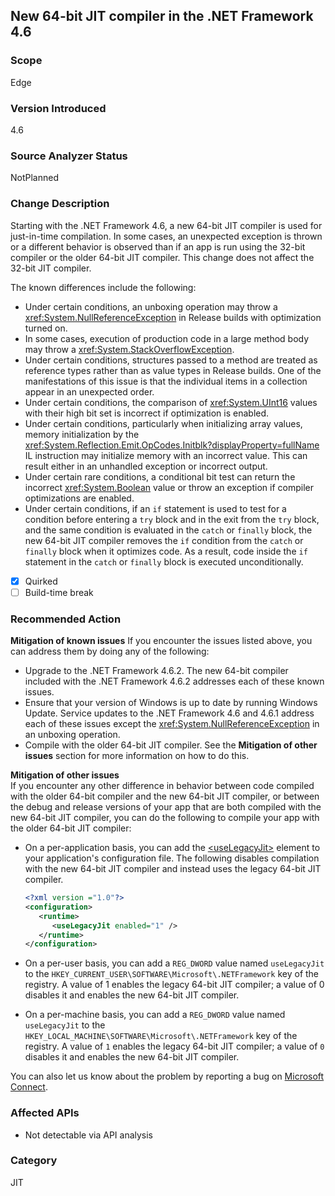 ## New 64-bit JIT compiler in the .NET Framework 4.6

### Scope
Edge

### Version Introduced
4.6

### Source Analyzer Status
NotPlanned

### Change Description
Starting with the .NET Framework 4.6, a new 64-bit JIT compiler is used for just-in-time compilation. In some cases, an unexpected exception is thrown or a different behavior is observed than if an app is run using the 32-bit compiler or the older 64-bit JIT compiler. This change does not affect the 32-bit JIT compiler.

The known differences include the following:

- Under certain conditions, an unboxing operation may throw a <xref:System.NullReferenceException> in Release builds with optimization turned on.
- In some cases, execution of production code in a large method body may throw a <xref:System.StackOverflowException>.
- Under certain conditions, structures passed to a method are treated as reference types rather than as value types in Release builds. One of the manifestations of this issue is that the individual items in a collection appear in an unexpected order.
- Under certain conditions, the comparison of <xref:System.UInt16> values with their high bit set is incorrect if optimization is enabled.
- Under certain conditions, particularly when initializing array values, memory initialization by the <xref:System.Reflection.Emit.OpCodes.Initblk?displayProperty=fullName> IL instruction may initialize memory with an incorrect value. This can result either in an unhandled exception or incorrect output.  
- Under certain rare conditions, a conditional bit test can return the incorrect <xref:System.Boolean> value or throw an exception if compiler optimizations are enabled.  
- Under certain conditions, if an `if` statement is used to test for a condition before entering  a `try` block and in the exit from the `try` block, and the same condition is evaluated in the `catch` or `finally` block, the new 64-bit JIT compiler removes the `if` condition from the `catch` or `finally` block when it optimizes code. As a result, code inside the `if` statement in the `catch` or `finally` block is executed unconditionally.  
  

- [X] Quirked
- [ ] Build-time break

### Recommended Action
**Mitigation of known issues**
If you encounter the issues listed above, you can address them by doing any of the following:  
  
- Upgrade to the .NET Framework 4.6.2. The new 64-bit compiler included with the .NET Framework 4.6.2 addresses each of these known issues.  
- Ensure that your version of Windows is up to date by running Windows Update. Service updates to the .NET Framework 4.6 and 4.6.1 address each of these issues except the <xref:System.NullReferenceException> in an unboxing operation.  
- Compile with the older 64-bit JIT compiler. See the **Mitigation of other issues** section for more information on how to do this.  
  
**Mitigation of other issues**  
If you encounter any other difference in behavior between code compiled with the older 64-bit compiler and the new 64-bit JIT compiler, or between the debug and release versions of your app that are both compiled with the new 64-bit JIT compiler, you can do the following to compile your app with the older 64-bit JIT compiler:  
  
- On a per-application basis, you can add the [<useLegacyJit\>](https://docs.microsoft.com/dotnet/framework/configure-apps/file-schema/runtime/uselegacyjit-element) element to your application's configuration file. The following disables compilation with the new 64-bit JIT compiler and instead uses the legacy 64-bit JIT compiler.  
  
   ```xml  
   <?xml version ="1.0"?>  
   <configuration>  
      <runtime>  
         <useLegacyJit enabled="1" />  
      </runtime>  
   </configuration>  
   ```  
  
- On a per-user basis, you can add a `REG_DWORD` value named `useLegacyJit` to the `HKEY_CURRENT_USER\SOFTWARE\Microsoft\.NETFramework` key of the registry. A value of 1 enables the legacy 64-bit JIT compiler; a value of 0 disables it and enables the new 64-bit JIT compiler.  
- On a per-machine basis, you can add a `REG_DWORD` value named `useLegacyJit` to the `HKEY_LOCAL_MACHINE\SOFTWARE\Microsoft\.NETFramework` key of the registry. A value of `1` enables the legacy 64-bit JIT compiler; a value of `0` disables it and enables the new 64-bit JIT compiler.  
  
You can also let us know about the problem by reporting a bug on [Microsoft Connect](https://connect.microsoft.com/VisualStudio).  

### Affected APIs
* Not detectable via API analysis

### Category
JIT

<!-- breaking change id: 80 -->

